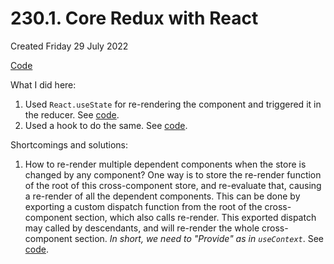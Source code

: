 # 230.1. Core Redux with React
Created Friday 29 July 2022

[Code](https://github.com/exemplar-codes/core-redux-react-demo)

What I did here:
1. Used `React.useState` for re-rendering the component and triggered it in the reducer. See [code](https://github.com/exemplar-codes/core-redux-react-demo/commit/260bdf1a94cc108b35cc7f52cd74a8dca8a9f8f2).
2. Used a hook to do the same. See [code](https://github.com/exemplar-codes/core-redux-react-demo/commit/8b991bb392e292a17dce6b9c7b3aa4bfc843b33e).

Shortcomings and solutions:
1. How to re-render multiple dependent components when the store is changed by any component? One way is to store the re-render function of the root of this cross-component store, and re-evaluate that, causing a re-render of all the dependent components. This can be done by exporting a custom dispatch function from the root of the cross-component section, which also calls re-render. This exported dispatch may called by descendants, and will re-render the whole cross-component section. *In short, we need to "Provide" as in `useContext`*. See [code](https://github.com/exemplar-codes/core-redux-react-demo/commit/753de6d926b30f674dfc593388e5e1ee3ae38b63#diff-26da19e39a61206e097a8088a139c7ccfc4ac5c4139a5d581bda5e55976ab538).
